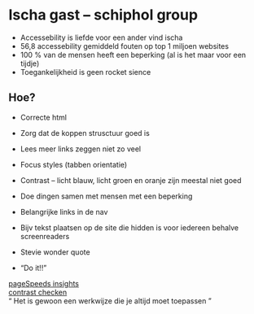 # Ischa gast – schiphol group 

-	Accessebility is liefde voor een ander vind ischa
-	56,8 accessebility gemiddeld fouten op top 1 miljoen websites
-	100 % van de mensen heeft een beperking (al is het maar voor een tijdje)
-	Toegankelijkheid is geen rocket sience

## Hoe?
- Correcte html 
- Zorg dat de koppen strusctuur goed is
- Lees meer links zeggen niet zo veel
- Focus styles (tabben orientatie)
- Contrast – licht blauw, licht groen en oranje zijn meestal niet goed
- Doe dingen samen met mensen met een beperking

-	Belangrijke links in de nav
-	Bijv tekst plaatsen op de site die hidden is voor iedereen behalve screenreaders
-	Stevie wonder quote
-	“Do it!!”

[pageSpeeds insights](https://pagespeed.web.dev/) <br>
[contrast checken](https://www.tpgi.com/) <br>
“ Het is gewoon een werkwijze die je altijd moet toepassen ”

